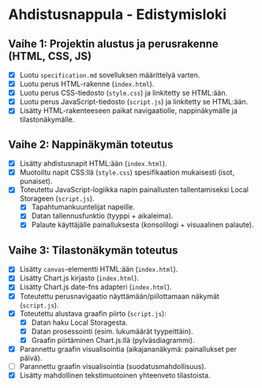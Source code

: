 # Ahdistusnappula - Edistymisloki

## Vaihe 1: Projektin alustus ja perusrakenne (HTML, CSS, JS)

*   [x] Luotu `specification.md` sovelluksen määrittelyä varten.
*   [x] Luotu perus HTML-rakenne (`index.html`).
*   [x] Luotu perus CSS-tiedosto (`style.css`) ja linkitetty se HTML:ään.
*   [x] Luotu perus JavaScript-tiedosto (`script.js`) ja linkitetty se HTML:ään.
*   [x] Lisätty HTML-rakenteeseen paikat navigaatiolle, nappinäkymälle ja tilastonäkymälle.

## Vaihe 2: Nappinäkymän toteutus

*   [x] Lisätty ahdistusnapit HTML:ään (`index.html`).
*   [x] Muotoiltu napit CSS:llä (`style.css`) spesifikaation mukaisesti (isot, punaiset).
*   [x] Toteutettu JavaScript-logiikka napin painallusten tallentamiseksi Local Storageen (`script.js`).
    *   [x] Tapahtumankuuntelijat napeille.
    *   [x] Datan tallennusfunktio (tyyppi + aikaleima).
    *   [x] Palaute käyttäjälle painalluksesta (konsolilogi + visuaalinen palaute).

## Vaihe 3: Tilastonäkymän toteutus

*   [x] Lisätty `canvas`-elementti HTML:ään (`index.html`).
*   [x] Lisätty Chart.js kirjasto (`index.html`).
*   [x] Lisätty Chart.js date-fns adapteri (`index.html`).
*   [x] Toteutettu perusnavigaatio näyttämään/piilottamaan näkymät (`script.js`).
*   [x] Toteutettu alustava graafin piirto (`script.js`):
    *   [x] Datan haku Local Storagesta.
    *   [x] Datan prosessointi (esim. lukumäärät tyypeittäin).
    *   [x] Graafin piirtäminen Chart.js:llä (pylväsdiagrammi).
*   [x] Parannettu graafin visualisointia (aikajananäkymä: painallukset per päivä).
*   [ ] Parannettu graafin visualisointia (suodatusmahdollisuus).
*   [x] Lisätty mahdollinen tekstimuotoinen yhteenveto tilastoista.
